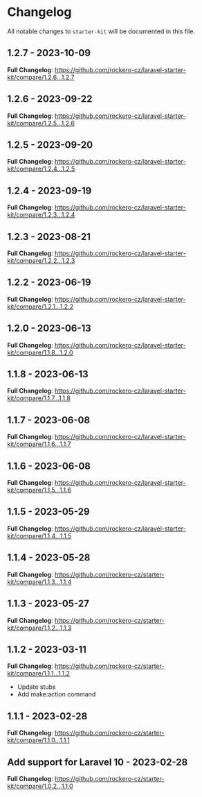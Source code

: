 # Changelog

All notable changes to `starter-kit` will be documented in this file.

## 1.2.7 - 2023-10-09

**Full Changelog**: https://github.com/rockero-cz/laravel-starter-kit/compare/1.2.6...1.2.7

## 1.2.6 - 2023-09-22

**Full Changelog**: https://github.com/rockero-cz/laravel-starter-kit/compare/1.2.5...1.2.6

## 1.2.5 - 2023-09-20

**Full Changelog**: https://github.com/rockero-cz/laravel-starter-kit/compare/1.2.4...1.2.5

## 1.2.4 - 2023-09-19

**Full Changelog**: https://github.com/rockero-cz/laravel-starter-kit/compare/1.2.3...1.2.4

## 1.2.3 - 2023-08-21

**Full Changelog**: https://github.com/rockero-cz/laravel-starter-kit/compare/1.2.2...1.2.3

## 1.2.2 - 2023-06-19

**Full Changelog**: https://github.com/rockero-cz/laravel-starter-kit/compare/1.2.1...1.2.2

## 1.2.0 - 2023-06-13

**Full Changelog**: https://github.com/rockero-cz/laravel-starter-kit/compare/1.1.8...1.2.0

## 1.1.8 - 2023-06-13

**Full Changelog**: https://github.com/rockero-cz/laravel-starter-kit/compare/1.1.7...1.1.8

## 1.1.7 - 2023-06-08

**Full Changelog**: https://github.com/rockero-cz/laravel-starter-kit/compare/1.1.6...1.1.7

## 1.1.6 - 2023-06-08

**Full Changelog**: https://github.com/rockero-cz/laravel-starter-kit/compare/1.1.5...1.1.6

## 1.1.5 - 2023-05-29

**Full Changelog**: https://github.com/rockero-cz/laravel-starter-kit/compare/1.1.4...1.1.5

## 1.1.4 - 2023-05-28

**Full Changelog**: https://github.com/rockero-cz/starter-kit/compare/1.1.3...1.1.4

## 1.1.3 - 2023-05-27

**Full Changelog**: https://github.com/rockero-cz/starter-kit/compare/1.1.2...1.1.3

## 1.1.2 - 2023-03-11

**Full Changelog**: https://github.com/rockero-cz/starter-kit/compare/1.1.1...1.1.2

- Update stubs
- Add make:action command

## 1.1.1 - 2023-02-28

**Full Changelog**: https://github.com/rockero-cz/starter-kit/compare/1.1.0...1.1.1

## Add support for Laravel 10 - 2023-02-28

**Full Changelog**: https://github.com/rockero-cz/starter-kit/compare/1.0.2...1.1.0
